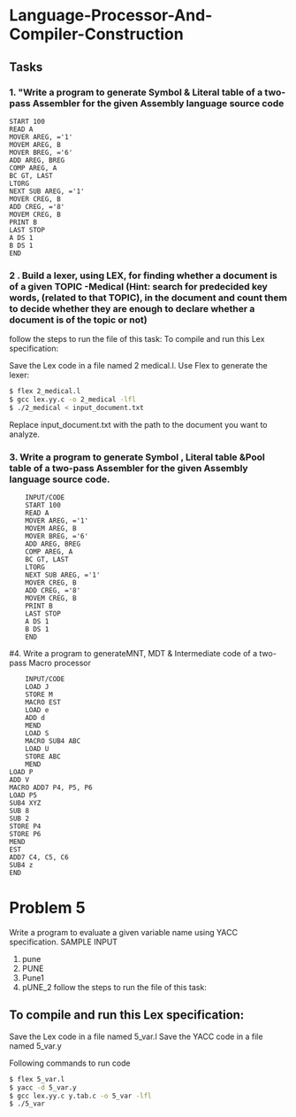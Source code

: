 # Language-Processor-And-Compiler-Construction
## Tasks

### 1.	"Write a program to generate Symbol & Literal table of a two-pass Assembler for the given Assembly language source code
```Assembly
START 100
READ A
MOVER AREG, ='1'
MOVEM AREG, B
MOVER BREG, ='6'
ADD AREG, BREG
COMP AREG, A
BC GT, LAST
LTORG
NEXT SUB AREG, ='1'
MOVER CREG, B
ADD CREG, ='8'
MOVEM CREG, B
PRINT B
LAST STOP
A DS 1
B DS 1
END
```
### 2 .	Build a lexer, using LEX, for finding whether a document is of a given TOPIC -Medical (Hint: search for predecided key words, (related to that TOPIC), in the document and count them to decide whether they are enough to declare whether a document is of the topic or not)
follow the steps to run the file of this task:
To compile and run this Lex specification:

Save the Lex code in a file named 2 medical.l.
Use Flex to generate the lexer:
```bash
$ flex 2_medical.l
$ gcc lex.yy.c -o 2_medical -lfl
$ ./2_medical < input_document.txt
```
Replace input_document.txt with the path to the document you want to analyze.

### 3.	Write a program to generate Symbol , Literal table &Pool table of a two-pass Assembler for the given Assembly language source code.
```Assembly
	INPUT/CODE
	START 100
	READ A
	MOVER AREG, ='1'
	MOVEM AREG, B
	MOVER BREG, ='6'
	ADD AREG, BREG
	COMP AREG, A
	BC GT, LAST
	LTORG
	NEXT SUB AREG, ='1'
	MOVER CREG, B
	ADD CREG, ='8'
	MOVEM CREG, B
	PRINT B
	LAST STOP
	A DS 1
	B DS 1
	END
```

#4.	Write a program to generateMNT, MDT & Intermediate code of a two-pass Macro processor
```
	INPUT/CODE
	LOAD J
	STORE M
	MACRO EST
	LOAD e
	ADD d
	MEND
	LOAD S
	MACRO SUB4 ABC
	LOAD U
	STORE ABC
	MEND
LOAD P
ADD V
MACRO ADD7 P4, P5, P6
LOAD P5
SUB4 XYZ
SUB 8
SUB 2
STORE P4
STORE P6
MEND
EST
ADD7 C4, C5, C6
SUB4 z
END
```

# Problem 5
Write a program to evaluate a given variable name using YACC specification.
SAMPLE INPUT
1) pune
2) PUNE
3) Pune1
4) pUNE_2
follow the steps to run the file of this task:

## To compile and run this Lex specification:

Save the Lex code in a file named 5_var.l
Save the YACC code in a file named 5_var.y

Following commands to run code

```bash
$ flex 5_var.l
$ yacc -d 5_var.y
$ gcc lex.yy.c y.tab.c -o 5_var -lfl
$ ./5_var

```
